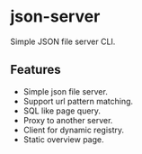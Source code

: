 # json-server

Simple JSON file server CLI.

## Features

- Simple json file server.
- Support url pattern matching.
- SQL like page query.
- Proxy to another server.
- Client for dynamic registry.
- Static overview page.